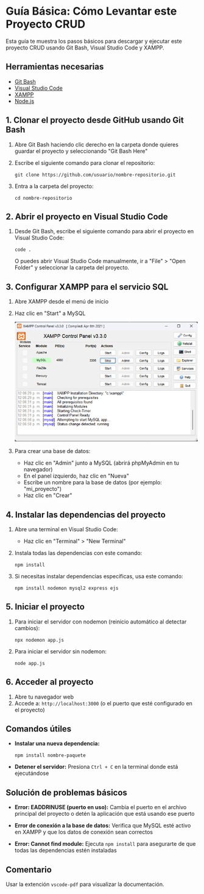 # Guía Básica: Cómo Levantar este Proyecto CRUD

Esta guía te muestra los pasos básicos para descargar y ejecutar este proyecto CRUD usando Git Bash, Visual Studio Code y XAMPP.

## Herramientas necesarias

- [Git Bash](https://gitforwindows.org/)
- [Visual Studio Code](https://code.visualstudio.com/)
- [XAMPP](https://www.apachefriends.org/es/index.html)
- [Node.js](https://nodejs.org/)

## 1. Clonar el proyecto desde GitHub usando Git Bash

1. Abre Git Bash haciendo clic derecho en la carpeta donde quieres guardar el proyecto y seleccionando "Git Bash Here"

2. Escribe el siguiente comando para clonar el repositorio:
   ```
   git clone https://github.com/usuario/nombre-repositorio.git
   ```

3. Entra a la carpeta del proyecto:
   ```
   cd nombre-repositorio
   ```

## 2. Abrir el proyecto en Visual Studio Code

1. Desde Git Bash, escribe el siguiente comando para abrir el proyecto en Visual Studio Code:
   ```
   code .
   ```

   O puedes abrir Visual Studio Code manualmente, ir a "File" > "Open Folder" y seleccionar la carpeta del proyecto.

## 3. Configurar XAMPP para el servicio SQL

1. Abre XAMPP desde el menú de inicio

2. Haz clic en "Start" a MySQL
   
   ![XAMPP Panel](/public/images/xammp.png)

3. Para crear una base de datos:
   - Haz clic en "Admin" junto a MySQL (abrirá phpMyAdmin en tu navegador)
   - En el panel izquierdo, haz clic en "Nueva"
   - Escribe un nombre para la base de datos (por ejemplo: "mi_proyecto")
   - Haz clic en "Crear"

## 4. Instalar las dependencias del proyecto

1. Abre una terminal en Visual Studio Code:
   - Haz clic en "Terminal" > "New Terminal"

2. Instala todas las dependencias con este comando:
   ```
   npm install
   ```

3. Si necesitas instalar dependencias específicas, usa este comando:
   ```
   npm install nodemon mysql2 express ejs
   ```

## 5. Iniciar el proyecto

1. Para iniciar el servidor con nodemon (reinicio automático al detectar cambios):
   ```
   npx nodemon app.js
   ```

2. Para iniciar el servidor sin nodemon:
   ```
   node app.js
   ```

## 6. Acceder al proyecto

1. Abre tu navegador web
2. Accede a: `http://localhost:3000` (o el puerto que esté configurado en el proyecto)

## Comandos útiles

- **Instalar una nueva dependencia:**
  ```
  npm install nombre-paquete
  ```

- **Detener el servidor:**
  Presiona `Ctrl + C` en la terminal donde está ejecutándose

## Solución de problemas básicos

- **Error: EADDRINUSE (puerto en uso):**
  Cambia el puerto en el archivo principal del proyecto o detén la aplicación que está usando ese puerto

- **Error de conexión a la base de datos:**
  Verifica que MySQL esté activo en XAMPP y que los datos de conexión sean correctos

- **Error: Cannot find module:**
  Ejecuta `npm install` para asegurarte de que todas las dependencias estén instaladas


## Comentario
   Usar la extención `vscode-pdf` para visualizar la documentación.